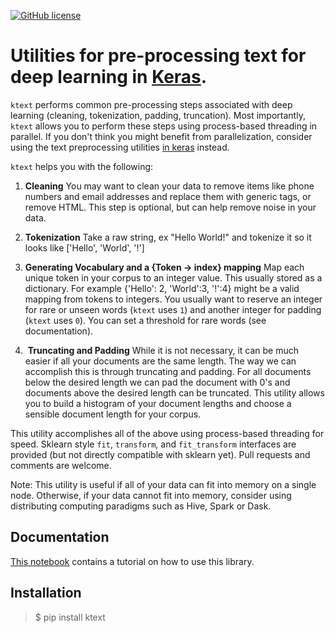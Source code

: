 [![GitHub license](https://img.shields.io/github/license/hamelsmu/ktext.svg)](https://github.com/hamelsmu/ktext/blob/master/LICENSE)

# Utilities for pre-processing text for deep learning in [Keras](https://keras.io/).  

`ktext` performs common pre-processing steps associated with deep learning (cleaning, tokenization, padding, truncation).  Most importantly, `ktext` allows you to perform these steps using process-based threading in parallel.  If you don't think you might benefit from parallelization, consider using the text preprocessing utilities [in keras](https://keras.io/preprocessing/text/) instead.

`ktext` helps you with the following:

1.  **Cleaning** You may want to clean your data to remove items like phone numbers and email addresses and replace them with generic tags, or remove HTML.  This step is optional, but can help remove noise in your data.

2.  **Tokenization** Take a raw string, ex "Hello World!" and tokenize it so it looks like ['Hello', 'World', '!']

3. **Generating Vocabulary and a {Token -> index} mapping** Map each unique token in your corpus to an integer value.  This usually stored as a dictionary.  For example {'Hello': 2, 'World':3, '!':4} might be a valid mapping from tokens to integers.  You usually want to reserve an integer for rare or unseen words (`ktext` uses `1`) and another integer for padding (`ktext` uses `0`).  You can set a threshold for rare words (see documentation).

4.  **Truncating and Padding** While it is not necessary, it can be much easier if all your documents are the same length.  The way we can accomplish this is through truncating and padding.  For all documents below the desired length we can pad the document with 0's and  documents above the desired length can be truncated.  This utility allows you to build a histogram of your document lengths and choose a sensible document length for your corpus.

This utility accomplishes all of the above using process-based threading for speed.  Sklearn style `fit`, `transform`, and `fit_transform` interfaces are provided (but not directly compatible with sklearn yet).  Pull requests and comments are welcome.  

Note: This utility is useful if all of your data can fit into memory on a single node.  Otherwise, if your data cannot fit into memory, consider using distributing computing paradigms such as Hive, Spark or Dask.  

## Documentation
[This notebook](./notebooks/Tutorial.ipynb) contains a tutorial on how to use this library.

## Installation

> $ pip install ktext
